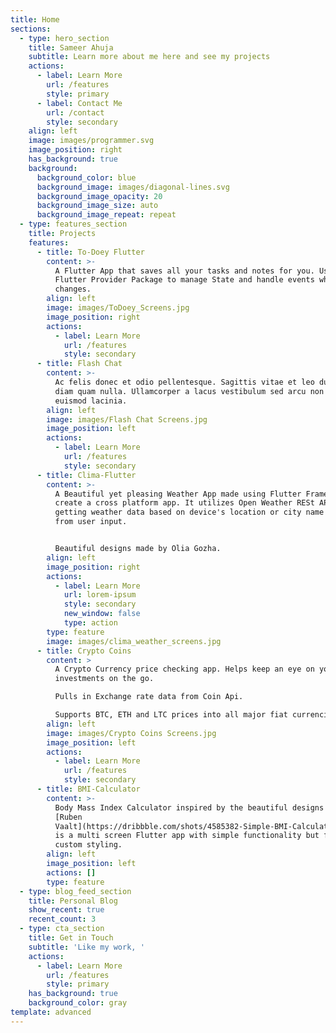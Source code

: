 ```yaml
---
title: Home
sections:
  - type: hero_section
    title: Sameer Ahuja
    subtitle: Learn more about me here and see my projects
    actions:
      - label: Learn More
        url: /features
        style: primary
      - label: Contact Me
        url: /contact
        style: secondary
    align: left
    image: images/programmer.svg
    image_position: right
    has_background: true
    background:
      background_color: blue
      background_image: images/diagonal-lines.svg
      background_image_opacity: 20
      background_image_size: auto
      background_image_repeat: repeat
  - type: features_section
    title: Projects
    features:
      - title: To-Doey Flutter
        content: >-
          A Flutter App that saves all your tasks and notes for you. Uses
          Flutter Provider Package to manage State and handle events when state
          changes.
        align: left
        image: images/ToDoey_Screens.jpg
        image_position: right
        actions:
          - label: Learn More
            url: /features
            style: secondary
      - title: Flash Chat
        content: >-
          Ac felis donec et odio pellentesque. Sagittis vitae et leo duis ut
          diam quam nulla. Ullamcorper a lacus vestibulum sed arcu non odio
          euismod lacinia.
        align: left
        image: images/Flash Chat Screens.jpg
        image_position: left
        actions:
          - label: Learn More
            url: /features
            style: secondary
      - title: Clima-Flutter
        content: >-
          A Beautiful yet pleasing Weather App made using Flutter Framework to
          create a cross platform app. It utilizes Open Weather RESt API for
          getting weather data based on device's location or city name taken
          from user input.


          Beautiful designs made by Olia Gozha.
        align: left
        image_position: right
        actions:
          - label: Learn More
            url: lorem-ipsum
            style: secondary
            new_window: false
            type: action
        type: feature
        image: images/clima_weather_screens.jpg
      - title: Crypto Coins
        content: >
          A Crypto Currency price checking app. Helps keep an eye on your crypto
          investments on the go.

          Pulls in Exchange rate data from Coin Api.

          Supports BTC, ETH and LTC prices into all major fiat currencies.
        align: left
        image: images/Crypto Coins Screens.jpg
        image_position: left
        actions:
          - label: Learn More
            url: /features
            style: secondary
      - title: BMI-Calculator
        content: >-
          Body Mass Index Calculator inspired by the beautiful designs made by
          [Ruben
          Vaalt](https://dribbble.com/shots/4585382-Simple-BMI-Calculator). It
          is a multi screen Flutter app with simple functionality but full-on
          custom styling. 
        align: left
        image_position: left
        actions: []
        type: feature
  - type: blog_feed_section
    title: Personal Blog
    show_recent: true
    recent_count: 3
  - type: cta_section
    title: Get in Touch
    subtitle: 'Like my work, '
    actions:
      - label: Learn More
        url: /features
        style: primary
    has_background: true
    background_color: gray
template: advanced
---
```

